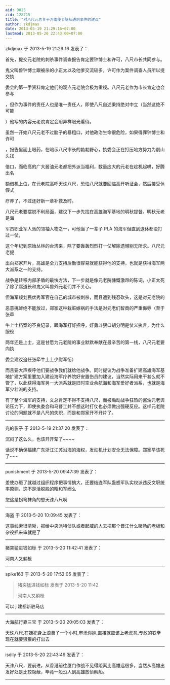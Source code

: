 ```yaml
---
aid: 9025
zid: 128715
title: "对八尺元老关于河南使节随从遇刺事件的建议"
author: zkdjmax
date: 2013-05-19 21:29:16+07:00
lastmod: 2013-05-20 22:43:00+07:00
---
```


zkdjmax 于 2013-5-19 21:29:16 发表了：

首先，提交元老院的刺杀事件调查报告肯定要钟博士和许可，八尺市长共同参与。

鬼父叫兽钟博士跟被杀的小正太以及他爹交流较多，许可作为案件调查人员所以提交执

委会的第一手资料肯定他们的观点元老院会极为重视。八尺元老作为市长肯定也会参与

，但作为事件的责任人也是唯一责任人，即使八尺自述秉持绝对中立（当然这绝不可能

）他写的内容元老院肯定会用异样眼光看待。

虽然一开始八尺元老不过脑子的暴粗口，对他政治生命很危险，如果得罪钟博士和许可

，报告里面上眼药，在暗示八尺市长的勃勃野心，执委会正在打压地方势力为削山头找

借口，而临高的广大酱油元老都把外派当福利，数量庞大的元老在趁机起哄，好腾出名

额借机上位，在元老院高呼天诛八尺，恐怕八尺就要回临高开听证会，然后接受休假式

疗养了，不过还好新一章补救及时。

八尺元老要摆脱不利局面，建议下一步先找在高雄海军基地的明秋提督。明秋元老是海

军员职业军人派的领袖人物之一，可他当了一辈子 PLA 的海军但直到退休都没打过一仗，

这个年纪到原始丛林的台湾来，除了要轰轰烈烈打一仗解除遗憾别无所求。八尺元老提

出向郑家开片，高雄是全力支持后勤很容易就能获得他的支持，也就是获得海军两大派系之一的支持。

战争是转移内部矛盾的最快方法，下一步就是像元老院慷慨激昂的陈词，小正太死了除了腐道长和鬼父叫兽外元老们并不关心。

但海军规划民优秀军官在自己的城市被刺杀，而且遭到残忍砍头，这是对元老院的

恶意挑衅绝不能放过，郑家这种栽赃嫁祸的手法是对元老们智商的严重侮辱（至于张牵

牛上士档案的不良记录，跟海军打好招呼，好勇斗狠口胡分明是仗义执言，为什么服役

两年还是上士，这是甘愿为元老院的事业默默奉献在最辛苦的第一线，八尺元老要向执

委会建议追任张牵牛上士少尉军衔）

而且要大声疾呼他们要战争我们就给他战争。同时提议为战争准备扩建高雄海军基地扩建方案里要加入建设海军疗养院好安置伤员的建议，当然实际用来干甚么就不管了，以此获得海军另一大派系就是旧时空业余航海和海军爱好者派系，也就是海军少壮派的支持。

有了整个海军的支持，文总肯定不得不支持八尺，而被煽动战争狂热的酱油元老舆论压力下，即使执委会和马督工并不想这时打仗也必须做出强硬反应。这样元老院讨论的问题就不是八尺的失职，而是和郑家开不开片了。

---

光的影子 于 2013-5-19 21:37:20 发表了：

沉闷了这么久，也该开开荤了~~~~

话说不确保福建广东浙江江苏沿海的海权，发动机计划安全无法保障。郑家早该死了~~~

---

punishment 于 2013-5-20 09:47:39 发表了：

差使办砸了就越过组织程序把事情搞大，还要结连军队蛊惑军队实权派违反文职统率原则，这不是活脱脱的昭和军阀么

您这是拐弯抹角的想天诛八尺啊

---

海盗 于 2013-5-20 10:09:45 发表了：

这事线索很清晰，报给中央派特侦队或者起威的人去把那个晋江什么赌场的老板和杂役抓来审就是了

---

猪突猛进钱如标 于 2013-5-20 11:42:41 发表了：

河南人又躺枪

---

spike163 于 2013-5-20 17:52:05 发表了：

> 猪突猛进钱如标 发表于 2013-5-20 11:42
>
> 河南人又躺枪

可以 j 建都新驻马店

---

大海航行靠三宝 于 2013-5-20 20:05:03 发表了：

天珠八尺,在嫌犯身上浪费了一个小时,审讯你妹,直接就应该上老虎凳,专政的铁拳现在就要狠狠的打出去

---

isdily 于 2013-5-20 22:43:49 发表了：

天诛八尺，要前进，从香港前往厦门作战不见得距离比高雄远很多，当然从高雄出发好处是比较隐蔽，毕竟一般没人到高雄放侦察船。

---
